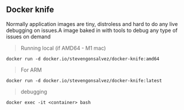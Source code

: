 ## Docker knife

Normally application images are tiny, distroless and hard to do any live debugging on issues.A image baked in with tools to debug any type of issues on demand


> Running local (if AMD64 - M1 mac) 

`docker run -d docker.io/stevengonsalvez/docker-knife:amd64`

> For ARM

`docker run -d docker.io/stevengonsalvez/docker-knife:latest`


> debugging

`docker exec -it <container> bash`